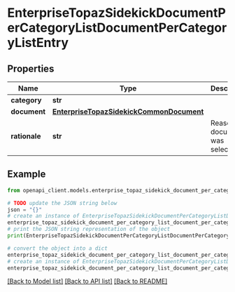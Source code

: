 # EnterpriseTopazSidekickDocumentPerCategoryListDocumentPerCategoryListEntry


## Properties

Name | Type | Description | Notes
------------ | ------------- | ------------- | -------------
**category** | **str** |  | [optional] 
**document** | [**EnterpriseTopazSidekickCommonDocument**](EnterpriseTopazSidekickCommonDocument.md) |  | [optional] 
**rationale** | **str** | Reason this document was selected. | [optional] 

## Example

```python
from openapi_client.models.enterprise_topaz_sidekick_document_per_category_list_document_per_category_list_entry import EnterpriseTopazSidekickDocumentPerCategoryListDocumentPerCategoryListEntry

# TODO update the JSON string below
json = "{}"
# create an instance of EnterpriseTopazSidekickDocumentPerCategoryListDocumentPerCategoryListEntry from a JSON string
enterprise_topaz_sidekick_document_per_category_list_document_per_category_list_entry_instance = EnterpriseTopazSidekickDocumentPerCategoryListDocumentPerCategoryListEntry.from_json(json)
# print the JSON string representation of the object
print(EnterpriseTopazSidekickDocumentPerCategoryListDocumentPerCategoryListEntry.to_json())

# convert the object into a dict
enterprise_topaz_sidekick_document_per_category_list_document_per_category_list_entry_dict = enterprise_topaz_sidekick_document_per_category_list_document_per_category_list_entry_instance.to_dict()
# create an instance of EnterpriseTopazSidekickDocumentPerCategoryListDocumentPerCategoryListEntry from a dict
enterprise_topaz_sidekick_document_per_category_list_document_per_category_list_entry_from_dict = EnterpriseTopazSidekickDocumentPerCategoryListDocumentPerCategoryListEntry.from_dict(enterprise_topaz_sidekick_document_per_category_list_document_per_category_list_entry_dict)
```
[[Back to Model list]](../README.md#documentation-for-models) [[Back to API list]](../README.md#documentation-for-api-endpoints) [[Back to README]](../README.md)


